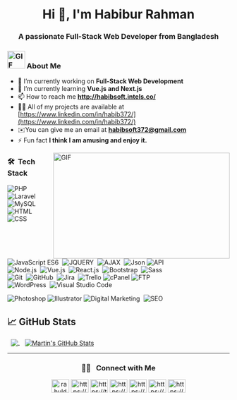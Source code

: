 
<h1 align="center"> Hi 👋, I'm Habibur Rahman</h1>
<h3 align="center">A passionate Full-Stack Web Developer from Bangladesh</h3>
<!-- [![Typing SVG](https://readme-typing-svg.herokuapp.com?lines=Welcome+to+visit+my+profile.;My+name+is+Habibur+Rahman.;I+am+a+Full-Stack+Web+Developer.)](https://git.io/typing-svg) -->

### <img alt="GIF" src="https://github.com/habib372/habib372/assets/54948423/a7225844-fc6e-438c-bf08-03591a140828" width="40" height="40" />  About Me<br/>

- 🔭 I’m currently working on **Full-Stack Web Development**
- 🌱 I’m currently learning **Vue.js and Next.js**
- 📫 How to reach me **http://habibsoft.intels.co/**
- 👨‍💻 All of my projects are available at [https://www.linkedin.com/in/habib372/](https://www.linkedin.com/in/habib372/) 
- ✉️You can give me an email at **habibsoft372@gmail.com**
- ⚡ Fun fact **I think I am amusing and enjoy it.** <br/>

 <img align="right" alt="GIF" src="https://media.giphy.com/media/qgQUggAC3Pfv687qPC/giphy.gif" width="400" height="240" />
 
 ### 🛠 &nbsp;Tech Stack
 ![PHP](https://img.shields.io/badge/-PHP-05122A?style=flat&logo=PHP&logoColor=6C78AF)&nbsp;
 ![Laravel](https://img.shields.io/badge/-Laravel-05122A?style=flat&logo=Laravel&logoColor=F05340)&nbsp;
 ![MySQL](https://img.shields.io/badge/-MySQL-05122A?style=flat&logo=MySQL&logoColor=00758F)&nbsp;
 ![HTML](https://img.shields.io/badge/-HTML-05122A?style=flat&logo=HTML5)&nbsp;
 ![CSS](https://img.shields.io/badge/-CSS-05122A?style=flat&logo=CSS3&logoColor=1572B6)\
![JavaScript ES6](https://img.shields.io/badge/-JavaScriptES6-05122A?style=flat&logo=javascript)&nbsp;
![JQUERY](https://img.shields.io/badge/-JQUERY-05122A?style=flat&logo=JQUERY)&nbsp;
![AJAX](https://img.shields.io/badge/-Ajax-05122A?style=flat&logo=Ajax)&nbsp;
![Json](https://img.shields.io/badge/-Json-05122A?style=flat&logo=Json)
![API](https://img.shields.io/badge/-API-05122A?style=flat&logo=API)&nbsp;\
![Node.js](https://img.shields.io/badge/-Node.js-05122A?style=flat&logo=Node.js&logoColor=3C873A)&nbsp;
![Vue.js](https://img.shields.io/badge/-Vue.js-05122A?style=flat&logo=Vue.js&logoColor=418833)&nbsp;
![React.js](https://img.shields.io/badge/-React.js-05122A?style=flat&logo=React.js&logoColor=563D7C)&nbsp;
![Bootstrap](https://img.shields.io/badge/-Bootstrap-05122A?style=flat&logo=bootstrap&logoColor=563D7C)&nbsp;
![Sass](https://img.shields.io/badge/-Sass-05122A?style=flat&logo=sass)\
![Git](https://img.shields.io/badge/-Git-05122A?style=flat&logo=git)&nbsp;
![GitHub](https://img.shields.io/badge/-GitHub-05122A?style=flat&logo=GitHub)&nbsp;
![Jira](https://img.shields.io/badge/-Jira-05122A?style=flat&logo=Jira)&nbsp;
![Trello](https://img.shields.io/badge/-Trello-05122A?style=flat&logo=Trello)
![cPanel](https://img.shields.io/badge/-cPanel-05122A?style=flat&logo=cPanel)
![FTP](https://img.shields.io/badge/-FTP-05122A?style=flat&logo=FTP)\
![WordPress](https://img.shields.io/badge/-WordPress-05122A?style=flat&logo=wordpress)&nbsp;
![Visual Studio Code](https://img.shields.io/badge/-Visual%20Studio%20Code-05122A?style=flat&logo=visual-studio-code&logoColor=007ACC)&nbsp;

![Photoshop](https://img.shields.io/badge/-Photoshop-05122A?style=flat&logo=adobe-photoshop)
![Illustrator](https://img.shields.io/badge/-Illustrator-05122A?style=flat&logo=adobe-illustrator)
![Digital Marketing](https://img.shields.io/badge/-Digital%20Marketing-05122A?style=flat&logo=digital-marketing&logoColor=007ACC)&nbsp;
![SEO](https://img.shields.io/badge/-SEO-05122A?style=flat&logo=SEO)

## &#x1f4c8; GitHub Stats
&nbsp; <a href="https://github.com/habib372/habib372">
  <img align="center" src="https://github-readme-stats.vercel.app/api/top-langs/?username=habib372&hide=java,html,tex&title_color=ffffff&text_color=c9cacc&icon_color=2bbc8a&bg_color=1d1f21&langs_count=3" />
</a>&nbsp;&nbsp;
<a href="https://github.com/habib372/habib372">
  <img align="center" src="https://github-readme-stats.vercel.app/api?username=habib372&show_icons=true&line_height=27&count_private=true&title_color=ffffff&text_color=c9cacc&icon_color=2bbc8a&bg_color=1d1f21" alt="Martin's GitHub Stats" />
</a><hr/>

#### <h3 align="center"> 🤝🏻 &nbsp; Connect with Me </h3>
<p align="center">
 <a href="https://www.linkedin.com/in/habibur-rahman-922405181/" target="blank"><img align="center" src="https://cdn.jsdelivr.net/npm/simple-icons@3.0.1/icons/linkedin.svg" alt="rahuldkjain" height="30" width="40" /></a>
<a href="https://github.com/habib372/" target="blank"><img align="center" src="https://raw.githubusercontent.com/rahuldkjain/github-profile-readme-generator/master/src/images/icons/Social/github.svg" alt="https://github.com/habib372/" height="30" width="40" /></a>
 <a href="https://twitter.com/habib25523" target="blank"><img align="center" src="https://raw.githubusercontent.com/rahuldkjain/github-profile-readme-generator/master/src/images/icons/Social/twitter.svg" alt="https://twitter.com/habib25523" height="30" width="40" /></a>
<a href="https://www.facebook.com/habib9143/" target="blank"><img align="center" src="https://raw.githubusercontent.com/rahuldkjain/github-profile-readme-generator/master/src/images/icons/Social/facebook.svg" alt="https://www.facebook.com/habib9143/" height="30" width="40" /></a>
 <a href="https://www.instagram.com/habib_351/" target="blank"><img align="center" src="https://raw.githubusercontent.com/rahuldkjain/github-profile-readme-generator/master/src/images/icons/Social/instagram.svg" alt="https://www.instagram.com/habib_351/" height="30" width="40" /></a>
 <a href="https://stackoverflow.com/users/14811432/md-habibur-rahman" target="blank"><img align="center" src="https://raw.githubusercontent.com/rahuldkjain/github-profile-readme-generator/master/src/images/icons/Social/stack-overflow.svg" alt="https://stackoverflow.com/users/14811432/md-habibur-rahman" height="30" width="40" /></a>
 <a href="https://www.tumblr.com/blog/view/habibur-rahman" target="blank"><img align="center" src="https://raw.githubusercontent.com/rahuldkjain/github-profile-readme-generator/master/src/images/icons/Social/tumblr.svg" alt="https://www.tumblr.com/settings/blog/habibur-rahman" height="30" width="40" /></a>
</p>
